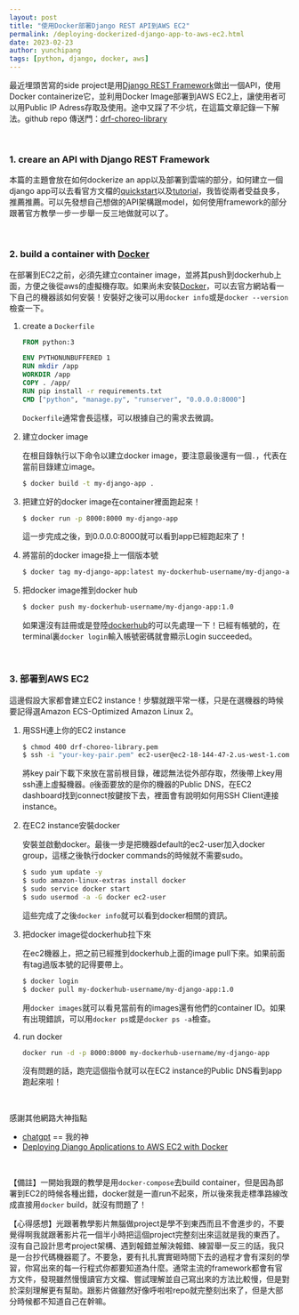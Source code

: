 ```yaml
---
layout: post
title: "使用Docker部署Django REST API到AWS EC2"
permalink: /deploying-dockerized-django-app-to-aws-ec2.html
date: 2023-02-23
author: yunchipang
tags: [python, django, docker, aws]
---
```


最近埋頭苦寫的side project是用[Django REST Framework](https://www.django-rest-framework.org/)做出一個API，使用Docker containerize它，並利用Docker Image部署到AWS EC2上，讓使用者可以用Public IP Adress存取及使用。途中又踩了不少坑，在這篇文章記錄一下解法。github repo 傳送門：[drf-choreo-library](https://github.com/yunchipang/drf-choreo-library/)

<br/>

### 1. creare an API with Django REST Framework

本篇的主題會放在如何dockerize an app以及部署到雲端的部分，如何建立一個django app可以去看官方文檔的[quickstart](https://www.django-rest-framework.org/tutorial/quickstart/)以及[tutorial](https://www.django-rest-framework.org/tutorial/1-serialization/)，我皆從兩者受益良多，推薦推薦。可以先發想自己想做的API架構跟model，如何使用framework的部分跟著官方教學一步一步舉一反三地做就可以了。

<br/>

### 2. build a container with [Docker](https://www.docker.com/)

在部署到EC2之前，必須先建立container image，並將其push到dockerhub上面，方便之後從aws的虛擬機存取。如果尚未安裝[Docker](https://docs.docker.com/engine/install/)，可以去官方網站看一下自己的機器該如何安裝！安裝好之後可以用`docker info`或是`docker --version`檢查一下。

1. create a `Dockerfile`

    ```Dockerfile
    FROM python:3

    ENV PYTHONUNBUFFERED 1
    RUN mkdir /app
    WORKDIR /app
    COPY . /app/
    RUN pip install -r requirements.txt
    CMD ["python", "manage.py", "runserver", "0.0.0.0:8000"]
    ```
    `Dockerfile`通常會長這樣，可以根據自己的需求去微調。

2. 建立docker image

    在根目錄執行以下命令以建立docker image，要注意最後還有一個`.`，代表在當前目錄建立image。
    ```bash
    $ docker build -t my-django-app .
    ```

3. 把建立好的docker image在container裡面跑起來！
   
    ```bash
    $ docker run -p 8000:8000 my-django-app
    ```
    這一步完成之後，到0.0.0.0:8000就可以看到app已經跑起來了！

4. 將當前的docker image掛上一個版本號

    ```bash
    $ docker tag my-django-app:latest my-dockerhub-username/my-django-app:1.0
    ```

5. 把docker image推到docker hub

    ```bash
    $ docker push my-dockerhub-username/my-django-app:1.0
    ```
    如果還沒有註冊或是登陸[dockerhub](https://hub.docker.com/)的可以先處理一下！已經有帳號的，在terminal裏`docker login`輸入帳號密碼就會顯示Login succeeded。

<br/>

### 3. 部署到AWS EC2

這邊假設大家都會建立EC2 instance！步驟就跟平常一樣，只是在選機器的時候要記得選Amazon ECS-Optimized Amazon Linux 2。

1. 用SSH連上你的EC2 instance

    ```bash
    $ chmod 400 drf-choreo-library.pem
    $ ssh -i "your-key-pair.pem" ec2-user@ec2-18-144-47-2.us-west-1.compute.amazonaws.com
    ```
    將key pair下載下來放在當前根目錄，確認無法從外部存取，然後帶上key用ssh連上虛擬機器。`@`後面要放的是你的機器的Public DNS，在EC2 dashboard找到connect按鍵按下去，裡面會有說明如何用SSH Client連接instance。

2. 在EC2 instance安裝docker

    安裝並啟動docker。最後一步是把機器default的ec2-user加入docker group，這樣之後執行docker commands的時候就不需要sudo。
    ```bash
    $ sudo yum update -y
    $ sudo amazon-linux-extras install docker
    $ sudo service docker start
    $ sudo usermod -a -G docker ec2-user
    ```
    這些完成了之後`docker info`就可以看到docker相關的資訊。

3. 把docker image從dockerhub拉下來

    在ec2機器上，把之前已經推到dockerhub上面的image pull下來。如果前面有tag過版本號的記得要帶上。
    ```bash
    $ docker login
    $ docker pull my-dockerhub-username/my-django-app:1.0
    ```
    用`docker images`就可以看見當前有的images還有他們的container ID。如果有出現錯誤，可以用`docker ps`或是`docker ps -a`檢查。

4. run docker

    ```bash
    docker run -d -p 8000:8000 my-dockerhub-username/my-django-app
    ```
    沒有問題的話，跑完這個指令就可以在EC2 instance的Public DNS看到app跑起來啦！

<br/>

感謝其他網路大神指點
- [chatgpt](https://chat.openai.com/) == 我的神
- [Deploying Django Applications to AWS EC2 with Docker](https://stackabuse.com/deploying-django-applications-to-aws-ec2-with-docker/)

<br/>

【備註】一開始我跟的教學是用`docker-compose`去build container，但是因為部署到EC2的時候各種出錯，docker就是一直run不起來，所以後來我走標準路線改成直接用`docker` build，就沒有問題了！

【心得感想】光跟著教學影片無腦做project是學不到東西而且不會進步的，不要覺得啊我就跟著影片花一個半小時把這個project完整刻出來這就是我的東西了。沒有自己設計思考project架構、遇到報錯並解決報錯、練習舉一反三的話，我只是一台抄代碼機器罷了。不要急，要有扎扎實實砸時間下去的過程才會有深刻的學習，你寫出來的每一行程式你都要知道為什麼。通常主流的framework都會有官方文件，發現雖然慢慢讀官方文檔、嘗試理解並自己寫出來的方法比較慢，但是對於深刻理解更有幫助。跟影片做雖然好像呼啦啦repo就完整刻出來了，但是大部分時候都不知道自己在幹嘛。

<br/>